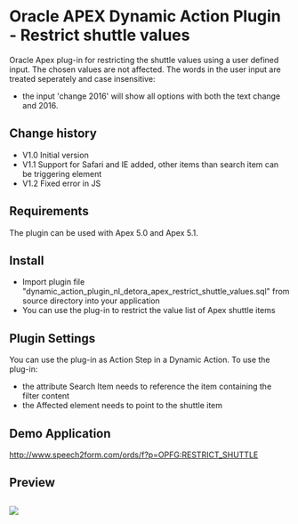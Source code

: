 # Oracle APEX Dynamic Action Plugin -  Restrict shuttle values
Oracle Apex plug-in for restricting the shuttle values using a user defined input.
The chosen values are not affected. The words in the user input are treated seperately
and case insensitive:
- the input 'change 2016' will show all options with both the text change and 2016.

## Change history
- V1.0    Initial version
- V1.1    Support for Safari and IE added, other items than search item can be triggering element
- V1.2    Fixed error in JS

## Requirements
The plugin can be used with Apex 5.0 and Apex 5.1.

## Install
- Import plugin file "dynamic_action_plugin_nl_detora_apex_restrict_shuttle_values.sql" from source directory into your application
- You can use the plug-in to restrict the value list of Apex shuttle items

## Plugin Settings
You can use the plug-in as Action Step in a Dynamic Action.
To use the plug-in:
- the attribute Search Item needs to reference the item containing the filter content
- the Affected element needs to point to the shuttle item

## Demo Application
http://www.speech2form.com/ords/f?p=OPFG:RESTRICT_SHUTTLE

## Preview
![](https://raw.githubusercontent.com/dickdral/apex-copy_to_clipboard/master/restrict_shuttle_values_example.gif?raw=true)
---
